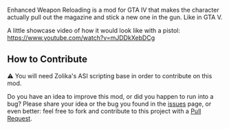 Enhanced Weapon Reloading is a mod for GTA IV that makes the character actually pull out the magazine and stick a new one in the gun. Like in GTA V.  

A little showcase video of how it would look like with a pistol: https://www.youtube.com/watch?v=mJDDkXebDCg
  
## How to Contribute
⚠ You will need Zolika's ASI scripting base in order to contribute on this mod.  
  
Do you have an idea to improve this mod, or did you happen to run into a bug? Please share your idea or the bug you found in the [issues](https://github.com/ClonkAndre/Enhanced-Weapon-Reloading-GTAIV/issues) page, or even better: feel free to fork and contribute to this project with a [Pull Request](https://github.com/ClonkAndre/Enhanced-Weapon-Reloading-GTAIV/pulls).
